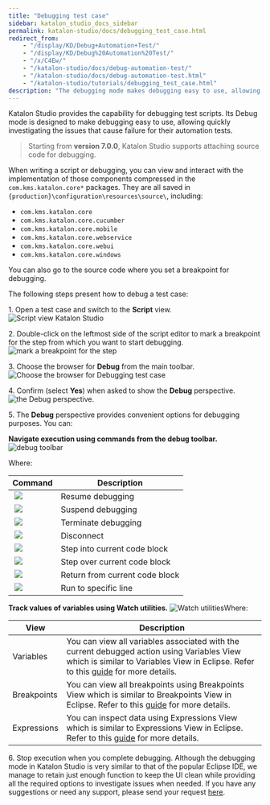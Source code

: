 ```yaml
---
title: "Debugging test case"
sidebar: katalon_studio_docs_sidebar
permalink: katalon-studio/docs/debugging_test_case.html
redirect_from:
    - "/display/KD/Debug+Automation+Test/"
    - "/display/KD/Debug%20Automation%20Test/"
    - "/x/C4Ew/"
    - "/katalon-studio/docs/debug-automation-test/"
    - "/katalon-studio/docs/debug-automation-test.html"
    - "/katalon-studio/tutorials/debugging_test_case.html"
description: "The debugging mode makes debugging easy to use, allowing users to quickly investigate the issues that cause failure for their automation tests."
---
```

Katalon Studio provides the capability for debugging test scripts. Its Debug mode is designed to make debugging easy to use, allowing quickly investigating the issues that cause failure for their automation tests.

> Starting from **version 7.0.0**, Katalon Studio supports attaching source code for debugging.

When writing a script or debugging, you can view and interact with the implementation of those components compressed in the `com.kms.katalon.core*` packages. They are all saved in `{production}\configuration\resources\source\`, including:

* `com.kms.katalon.core`
* `com.kms.katalon.core.cucumber`
* `com.kms.katalon.core.mobile`
* `com.kms.katalon.core.webservice`
* `com.kms.katalon.core.webui`
* `com.kms.katalon.core.windows`

You can also go to the source code where you set a breakpoint for debugging.

The following steps present how to debug a test case:

1\. Open a test case and switch to the **Script** view.
![Script view Katalon Studio](https://github.com/katalon-studio/docs-images/raw/master/katalon-studio/tutorials/debugging_test_case/Script-view.png)

2\. Double-click on the leftmost side of the script editor to mark a breakpoint for the step from which you want to start debugging.
![mark a breakpoint for the step](https://github.com/katalon-studio/docs-images/raw/master/katalon-studio/tutorials/debugging_test_case/mark-a-breakpoint.png)

3\. Choose the browser for **Debug** from the main toolbar.
![Choose the browser for Debugging test case](https://github.com/katalon-studio/docs-images/raw/master/katalon-studio/tutorials/debugging_test_case/the-browser.png)

4\. Confirm (select **Yes**) when asked to show the **Debug** perspective.
![the Debug perspective.](https://github.com/katalon-studio/docs-images/raw/master/katalon-studio/tutorials/debugging_test_case/Debug-perspective.png)

5\. The **Debug** perspective provides convenient options for debugging purposes. You can:

**Navigate execution using commands from the debug toolbar.**
![debug toolbar](https://github.com/katalon-studio/docs-images/raw/master/katalon-studio/tutorials/debugging_test_case/Navigate-execution.png)

Where:

| Command | Description |
| --- | --- |
|  ![](https://github.com/katalon-studio/docs-images/raw/master/katalon-studio/tutorials/debugging_test_case/Resume-debugging.png) | Resume debugging |
|  ![](https://github.com/katalon-studio/docs-images/raw/master/katalon-studio/tutorials/debugging_test_case/Suspend-debugging.png) | Suspend debugging |
|  ![](https://github.com/katalon-studio/docs-images/raw/master/katalon-studio/tutorials/debugging_test_case/Terminate-debugging.png) | Terminate debugging |
|  ![](https://github.com/katalon-studio/docs-images/raw/master/katalon-studio/tutorials/debugging_test_case/Disconnect.png) | Disconnect |
|  ![](https://github.com/katalon-studio/docs-images/raw/master/katalon-studio/tutorials/debugging_test_case/Step-into-current-code-block.png) | Step into current code block |
|  ![](https://github.com/katalon-studio/docs-images/raw/master/katalon-studio/tutorials/debugging_test_case/Step-over-current-code-block.png) | Step over current code block |
|  ![](https://github.com/katalon-studio/docs-images/raw/master/katalon-studio/tutorials/debugging_test_case/Return-from-current-code-block.png) | Return from current code block |
|  ![](https://github.com/katalon-studio/docs-images/raw/master/katalon-studio/tutorials/debugging_test_case/Run-to-specific-line.png) | Run to specific line |

**Track values of variables using Watch utilities.**
![Watch utilities](https://github.com/katalon-studio/docs-images/raw/master/katalon-studio/tutorials/debugging_test_case/Watch-utilities.png)Where:

| View | Description |
| --- | --- |
| Variables | You can view all variables associated with the current debugged action using Variables View which is similar to Variables View in Eclipse. Refer to this [guide](http://help.eclipse.org/luna/index.jsp?topic=%2Forg.eclipse.jdt.doc.user%2Freference%2Fviews%2Fexpressions%2Fref-expressions_view.htm) for more details. |
| Breakpoints | You can view all breakpoints using Breakpoints View which is similar to Breakpoints View in Eclipse. Refer to this [guide](http://help.eclipse.org/luna/index.jsp?topic=%2Forg.eclipse.jdt.doc.user%2Freference%2Fviews%2Fexpressions%2Fref-expressions_view.htm) for more details. |
| Expressions | You can inspect data using Expressions View which is similar to Expressions View in Eclipse. Refer to this [guide](http://help.eclipse.org/luna/index.jsp?topic=%2Forg.eclipse.jdt.doc.user%2Freference%2Fviews%2Fexpressions%2Fref-expressions_view.htm) for more details. |

6\. Stop execution when you complete debugging.
Although the debugging mode in Katalon Studio is very similar to that of the popular Eclipse IDE, we manage to retain just enough function to keep the UI clean while providing all the required options to investigate issues when needed. If you have any suggestions or need any support, please send your request [here](https://www.katalon.com/#submit-ticket).
